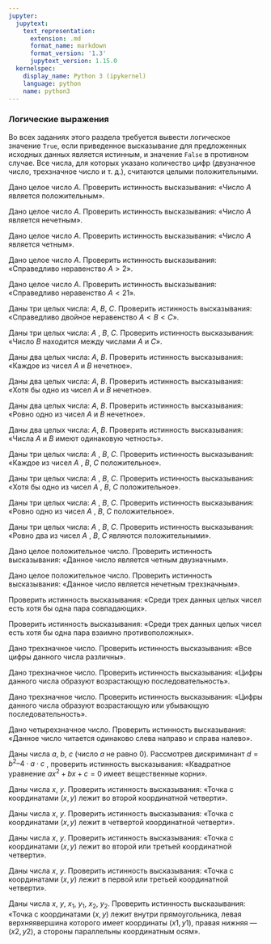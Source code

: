 ```yaml
---
jupyter:
  jupytext:
    text_representation:
      extension: .md
      format_name: markdown
      format_version: '1.3'
      jupytext_version: 1.15.0
  kernelspec:
    display_name: Python 3 (ipykernel)
    language: python
    name: python3
---
```


### Логические выражения


Во всех заданиях этого раздела требуется вывести логическое значение
`True`, если приведенное высказывание для предложенных исходных данных
является истинным, и значение `False` в противном случае.
Все числа, для которых указано количество цифр (двузначное число,
трехзначное число и т. д.), считаются целыми положительными.


Дано целое число $A$.
Проверить истинность высказывания:
«Число $A$ является положительным».


Дано целое число $A$.
Проверить истинность высказывания:
«Число $A$ является нечетным».


Дано целое число $A$.
Проверить истинность высказывания:
«Число $A$ является четным».


Дано целое число $A$.
Проверить истинность высказывания:
«Справедливо неравенство $A > 2$».


Дано целое число $A$.
Проверить истинность высказывания:
«Справедливо неравенство $A < 21$».


Даны три целых числа: $A$, $B$, $C$.
Проверить истинность высказывания:
«Справедливо двойное неравенство $A < B < C$».


Даны три целых числа: $A$ , $B$, $C$.
Проверить истинность высказывания:
«Число $B$ находится между числами $A$ и $C$».


Даны два целых числа: $A$, $B$.
Проверить истинность высказывания:
«Каждое из чисел $A$ и $B$ нечетное».


Даны два целых числа: $A$, $B$.
Проверить истинность высказывания:
«Хотя бы одно из чисел $A$ и $B$ нечетное».


Даны два целых числа: $A$, $B$.
Проверить истинность высказывания:
«Ровно одно из чисел $A$ и $B$ нечетное».


Даны два целых числа: $A$, $B$.
Проверить истинность высказывания:
«Числа $A$ и $B$ имеют одинаковую четность».


Даны три целых числа: $A$ , $B$, $C$.
Проверить истинность высказывания:
«Каждое из чисел $A$ , $B$, $C$ положительное».


Даны три целых числа: $A$ , $B$, $C$.
Проверить истинность высказывания:
«Хотя бы одно из чисел $A$ , $B$, $C$ положительное».


Даны три целых числа: $A$ , $B$, $C$.
Проверить истинность высказывания:
«Ровно одно из чисел $A$ , $B$, $C$ положительное».


Даны три целых числа: $A$ , $B$, $C$.
Проверить истинность высказывания:
«Ровно два из чисел $A$ , $B$, $C$ являются положительными».


Дано целое положительное число.
Проверить истинность высказывания:
«Данное число является четным двузначным».


Дано целое положительное число.
Проверить истинность высказывания:
«Данное число является нечетным трехзначным».


Проверить истинность высказывания:
«Среди трех данных целых чисел есть хотя бы одна пара совпадающих».


Проверить истинность высказывания:
«Среди трех данных целых чисел есть хотя бы одна
пара взаимно противоположных».


Дано трехзначное число.
Проверить истинность высказывания:
«Все цифры данного числа различны».


Дано трехзначное число.
Проверить истинность высказывания:
«Цифры данного числа образуют возрастающую последовательность».


Дано трехзначное число.
Проверить истинность высказывания:
«Цифры данного числа образуют возрастающую или убывающую последовательность».


Дано четырехзначное число.
Проверить истинность высказывания:
«Данное число читается одинаково слева направо и справа налево».


Даны числа $a$, $b$, $c$ (число $a$ не равно $0$).
Рассмотрев дискриминант $d = b^2 – 4 \cdot a \cdot c$ ,
проверить истинность высказывания:
«Квадратное уравнение $ax^2 + bx + c = 0$ имеет вещественные корни».


Даны числа $x$, $y$.
Проверить истинность высказывания:
«Точка с координатами $(x, y)$ лежит во второй координатной четверти».


Даны числа $x$, $y$.
Проверить истинность высказывания:
«Точка с координатами $(x, y)$ лежит в четвертой координатной четверти».


Даны числа $x$, $y$.
Проверить истинность высказывания:
«Точка с координатами $(x, y)$
лежит во второй или третьей координатной четверти».


Даны числа $x$, $y$.
Проверить истинность высказывания:
«Точка с координатами $(x, y)$
лежит в первой или третьей координатной четверти».


Даны числа $x$, $y$, $x_1$, $y_1$, $x_2$, $y_2$.
Проверить истинность высказывания:
«Точка с координатами $(x, y)$ лежит внутри прямоугольника,
левая верхняявершина которого имеет координаты $(x1, y1)$,
правая нижняя — $(x2, y2)$, а стороны параллельны координатным осям».
